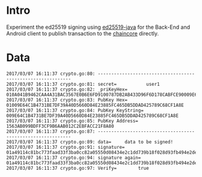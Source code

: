 # Intro

Experiment the ed25519 signing using [ed25519-java](https://github.com/str4d/ed25519-java)
for the Back-End and Android client to publish transaction to the [chaincore](https://gitlab.com/cashconnectgroup/chaincore) directly.

# Data
```
2017/03/07 16:11:37 crypto.go:80: ------------------------------------------------------------
2017/03/07 16:11:37 crypto.go:81: secret=			user1
2017/03/07 16:11:37 crypto.go:82: _priKeyHex=			010A041B9462CAA4A31BAC3567E0B6E6FD9100787DB2AB433D96F6D178CABFCE90009E64C1B4731BE7DF39A40D5660D84E23885FC465DB5DDAD425789C68CF1A8E
2017/03/07 16:11:37 crypto.go:83: PubKey Hex=			01009E64C1B4731BE7DF39A40D5660D84E23885FC465DB5DDAD425789C68CF1A8E
2017/03/07 16:11:37 crypto.go:84: PubKey KeyString=	009E64C1B4731BE7DF39A40D5660D84E23885FC465DB5DDAD425789C68CF1A8E
2017/03/07 16:11:37 crypto.go:85: PubKey Address=		1563AB099BDFF3CF9B6AAB012C2EBFACC21F8A80
2017/03/07 16:11:37 crypto.go:87: ------------------------------------------------------------
2017/03/07 16:11:37 crypto.go:89: data=		data to be signed!
2017/03/07 16:11:37 crypto.go:91: signature=		01a49114c81bc773faad33f3ba0cc82a05550d08434e2c1dd739b18f028d93fb494e2defc9f7e9b345fbfdd4ac5d95ffa0b6dc8a1b74d268eba4665ba3e8d22f0a
2017/03/07 16:11:37 crypto.go:94: signature again=		01a49114c81bc773faad33f3ba0cc82a05550d08434e2c1dd739b18f028d93fb494e2defc9f7e9b345fbfdd4ac5d95ffa0b6dc8a1b74d268eba4665ba3e8d22f0a
2017/03/07 16:11:37 crypto.go:97: Verify=		 true
```